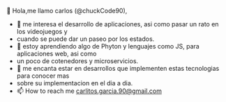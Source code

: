 👋 Hola,me llamo carlos (@chuckCode90), 

- 👀 me interesa el desarrollo de aplicaciones, asi como pasar un rato en los videojuegos y
- cuando se puede dar un paseo por los estados.
- 🌱 estoy aprendiendo algo de Phyton y lenguajes como JS, para aplicaciones web, asi como 
- un poco de cotenedores y microservicios.
- 💞️ me encanta estar en desarrollos que implementen estas tecnologias para conocer mas 
- sobre su implementacion en el dia a dia.
- 📫 How to reach me carlitos.garcia.90@gmail.com

